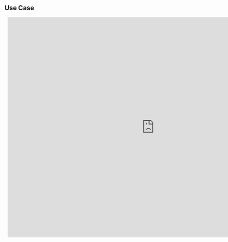 ## Use Case 

<div style="width: 960px; height: 720px; margin: 10px; position: relative;"><iframe allowfullscreen frameborder="0" style="width:960px; height:720px" src="https://www.lucidchart.com/documents/embeddedchart/2728e8dd-f6ca-4c3d-a6d3-77cd984d1d7c" id="BGkWUqmLphAk"></iframe></div>